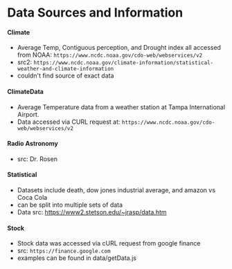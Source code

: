 # Data Sources and Information

#### Climate
  - Average Temp, Contiguous perception, and Drought index all accessed from
  NOAA: `https://www.ncdc.noaa.gov/cdo-web/webservices/v2`
  - src2: `https://www.ncdc.noaa.gov/climate-information/statistical-weather-and-climate-information`
  - couldn't find source of exact data

#### ClimateData
  - Average Temperature data from a weather station at Tampa International Airport.
  - Data accessed via CURL request at: `https://www.ncdc.noaa.gov/cdo-web/webservices/v2`

#### Radio Astronomy
  - src: Dr. Rosen

#### Statistical
  - Datasets include death, dow jones industrial average, and amazon vs Coca Cola
  - can be split into multiple sets of data
  - Data src: https://www2.stetson.edu/~jrasp/data.htm

#### Stock
  - Stock data was accessed via cURL request from google finance
  - src: `https://finance.google.com`
  - examples can be found in data/getData.js

